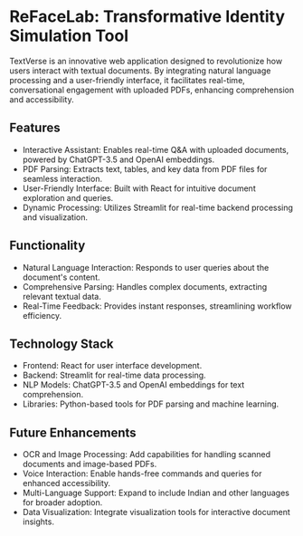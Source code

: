 # ReFaceLab: Transformative Identity Simulation Tool
TextVerse is an innovative web application designed to revolutionize how users interact with textual documents. By integrating natural language processing and a user-friendly interface, it facilitates real-time, conversational engagement with uploaded PDFs, enhancing comprehension and accessibility.


## Features

- Interactive Assistant: Enables real-time Q&A with uploaded documents, powered by ChatGPT-3.5 and OpenAI embeddings.
- PDF Parsing: Extracts text, tables, and key data from PDF files for seamless interaction.
- User-Friendly Interface: Built with React for intuitive document exploration and queries.
- Dynamic Processing: Utilizes Streamlit for real-time backend processing and visualization.

## Functionality
- Natural Language Interaction: Responds to user queries about the document's content.
- Comprehensive Parsing: Handles complex documents, extracting relevant textual data.
- Real-Time Feedback: Provides instant responses, streamlining workflow efficiency.

## Technology Stack
- Frontend: React for user interface development.
- Backend: Streamlit for real-time data processing.
- NLP Models: ChatGPT-3.5 and OpenAI embeddings for text comprehension.
- Libraries: Python-based tools for PDF parsing and machine learning.


## Future Enhancements
- OCR and Image Processing: Add capabilities for handling scanned documents and image-based PDFs.
- Voice Interaction: Enable hands-free commands and queries for enhanced accessibility.
- Multi-Language Support: Expand to include Indian and other languages for broader adoption.
- Data Visualization: Integrate visualization tools for interactive document insights.



